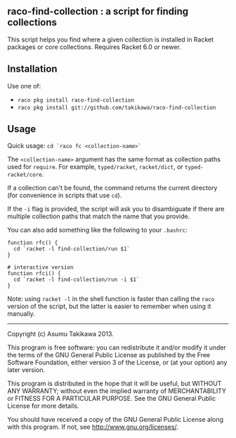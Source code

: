 raco-find-collection : a script for finding collections
-------------------------------------------------------

This script helps you find where a given collection is
installed in Racket packages or core collections. Requires
Racket 6.0 or newer.

Installation
------------

Use one of:

  * `raco pkg install raco-find-collection`
  * `raco pkg install git://github.com/takikawa/raco-find-collection`

Usage
-----

Quick usage: `` cd `raco fc <collection-name>` ``

The `<collection-name>` argument has the same format as collection
paths used for `require`. For example, `typed/racket`, `racket/dict`, or
`typed-racket/core`.

If a collection can't be found, the command returns the
current directory (for convenience in scripts that use `cd`).

If the `-i` flag is provided, the script will ask you to disambiguate
if there are multiple collection paths that match the name that
you provide.

You can also add something like the following to your `.bashrc`:

````
function rfc() {
  cd `racket -l find-collection/run $1`
}

# interactive version
function rfci() {
  cd `racket -l find-collection/run -i $1`
}
````

Note: using `racket -l` in the shell function is faster than calling
the `raco` version of the script, but the latter is easier to
remember when using it manually.

---

Copyright (c) Asumu Takikawa 2013.

This program is free software: you can redistribute it and/or modify
it under the terms of the GNU General Public License as published by
the Free Software Foundation, either version 3 of the License, or
(at your option) any later version.

This program is distributed in the hope that it will be useful,
but WITHOUT ANY WARRANTY; without even the implied warranty of
MERCHANTABILITY or FITNESS FOR A PARTICULAR PURPOSE.  See the
GNU General Public License for more details.

You should have received a copy of the GNU General Public License
along with this program.  If not, see <http://www.gnu.org/licenses/>.

